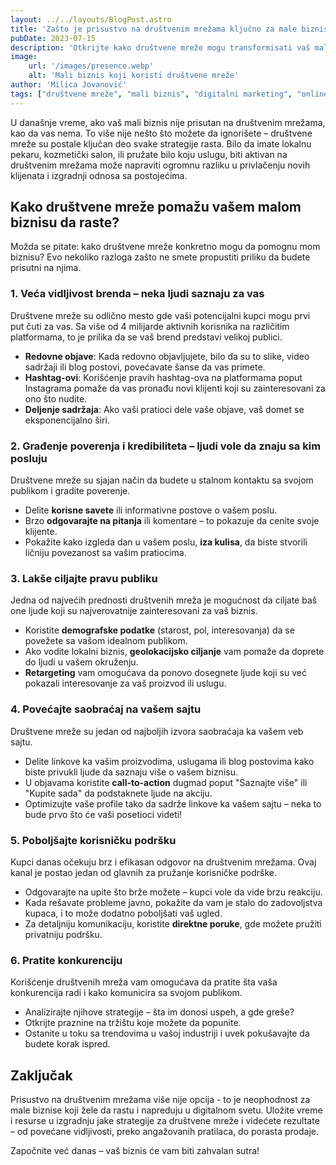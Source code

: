 ```yaml
---
layout: ../../layouts/BlogPost.astro
title: 'Zašto je prisustvo na društvenim mrežama ključno za male biznise'
pubDate: 2023-07-15
description: 'Otkrijte kako društvene mreže mogu transformisati vaš mali biznis, povećati vidljivost i privući nove klijente.'
image: 
    url: '/images/presence.webp'
    alt: 'Mali biznis koji koristi društvene mreže'
author: 'Milica Jovanović'
tags: ["društvene mreže", "mali biznis", "digitalni marketing", "online prisustvo"]
---
```


U današnje vreme, ako vaš mali biznis nije prisutan na društvenim mrežama, kao da vas nema. To više nije nešto što možete da ignorišete – društvene mreže su postale ključan deo svake strategije rasta. Bilo da imate lokalnu pekaru, kozmetički salon, ili pružate bilo koju uslugu, biti aktivan na društvenim mrežama može napraviti ogromnu razliku u privlačenju novih klijenata i izgradnji odnosa sa postojećima.

## Kako društvene mreže pomažu vašem malom biznisu da raste?

Možda se pitate: kako društvene mreže konkretno mogu da pomognu mom biznisu? Evo nekoliko razloga zašto ne smete propustiti priliku da budete prisutni na njima.

### 1. Veća vidljivost brenda – neka ljudi saznaju za vas

Društvene mreže su odlično mesto gde vaši potencijalni kupci mogu prvi put čuti za vas. Sa više od 4 milijarde aktivnih korisnika na različitim platformama, to je prilika da se vaš brend predstavi velikoj publici.

- **Redovne objave**: Kada redovno objavljujete, bilo da su to slike, video sadržaji ili blog postovi, povećavate šanse da vas primete.
- **Hashtag-ovi**: Korišćenje pravih hashtag-ova na platformama poput Instagrama pomaže da vas pronađu novi klijenti koji su zainteresovani za ono što nudite.
- **Deljenje sadržaja**: Ako vaši pratioci dele vaše objave, vaš domet se eksponencijalno širi.

### 2. Građenje poverenja i kredibiliteta – ljudi vole da znaju sa kim posluju

Društvene mreže su sjajan način da budete u stalnom kontaktu sa svojom publikom i gradite poverenje.

- Delite **korisne savete** ili informativne postove o vašem poslu.
- Brzo **odgovarajte na pitanja** ili komentare – to pokazuje da cenite svoje klijente.
- Pokažite kako izgleda dan u vašem poslu, **iza kulisa**, da biste stvorili ličniju povezanost sa vašim pratiocima.

### 3. Lakše ciljajte pravu publiku

Jedna od najvećih prednosti društvenih mreža je mogućnost da ciljate baš one ljude koji su najverovatnije zainteresovani za vaš biznis.

- Koristite **demografske podatke** (starost, pol, interesovanja) da se povežete sa vašom idealnom publikom.
- Ako vodite lokalni biznis, **geolokacijsko ciljanje** vam pomaže da doprete do ljudi u vašem okruženju.
- **Retargeting** vam omogućava da ponovo dosegnete ljude koji su već pokazali interesovanje za vaš proizvod ili uslugu.

### 4. Povećajte saobraćaj na vašem sajtu

Društvene mreže su jedan od najboljih izvora saobraćaja ka vašem veb sajtu.

- Delite linkove ka vašim proizvodima, uslugama ili blog postovima kako biste privukli ljude da saznaju više o vašem biznisu.
- U objavama koristite **call-to-action** dugmad poput "Saznajte više" ili "Kupite sada" da podstaknete ljude na akciju.
- Optimizujte vaše profile tako da sadrže linkove ka vašem sajtu – neka to bude prvo što će vaši posetioci videti!

### 5. Poboljšajte korisničku podršku

Kupci danas očekuju brz i efikasan odgovor na društvenim mrežama. Ovaj kanal je postao jedan od glavnih za pružanje korisničke podrške.

- Odgovarajte na upite što brže možete – kupci vole da vide brzu reakciju.
- Kada rešavate probleme javno, pokažite da vam je stalo do zadovoljstva kupaca, i to može dodatno poboljšati vaš ugled.
- Za detaljniju komunikaciju, koristite **direktne poruke**, gde možete pružiti privatniju podršku.

### 6. Pratite konkurenciju

Korišćenje društvenih mreža vam omogućava da pratite šta vaša konkurencija radi i kako komunicira sa svojom publikom.

- Analizirajte njihove strategije – šta im donosi uspeh, a gde greše?
- Otkrijte praznine na tržištu koje možete da popunite.
- Ostanite u toku sa trendovima u vašoj industriji i uvek pokušavajte da budete korak ispred.

## Zaključak

Prisustvo na društvenim mrežama više nije opcija - to je neophodnost za male biznise koji žele da rastu i napreduju u digitalnom svetu. Uložite vreme i resurse u izgradnju jake strategije za društvene mreže i videćete rezultate – od povećane vidljivosti, preko angažovanih pratilaca, do porasta prodaje. 

Započnite već danas – vaš biznis će vam biti zahvalan sutra!

